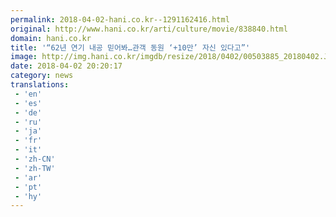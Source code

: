 ```yaml
---
permalink: 2018-04-02-hani.co.kr--1291162416.html
original: http://www.hani.co.kr/arti/culture/movie/838840.html
domain: hani.co.kr
title: '“62년 연기 내공 믿어봐…관객 동원 ‘+10만’ 자신 있다고”'
image: http://img.hani.co.kr/imgdb/resize/2018/0402/00503885_20180402.JPG
date: 2018-04-02 20:20:17
category: news
translations: 
 - 'en'
 - 'es'
 - 'de'
 - 'ru'
 - 'ja'
 - 'fr'
 - 'it'
 - 'zh-CN'
 - 'zh-TW'
 - 'ar'
 - 'pt'
 - 'hy'
---
```


